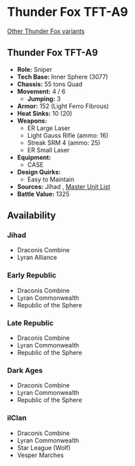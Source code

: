 # Thunder Fox TFT-A9 

[Other Thunder Fox variants](../thunder_fox.md) 

## Thunder Fox TFT-A9 

- **Role:** Sniper 
- **Tech Base:** Inner Sphere (3077) 
- **Chassis:** 55 tons Quad 
- **Movement:** 4 / 6 
  - **Jumping:** 3 
- **Armor:** 152 (Light Ferro Fibrous) 
- **Heat Sinks:** 10 (20) 
- **Weapons:** 
  - ER Large Laser 
  - Light Gauss Rifle (ammo: 16) 
  - Streak SRM 4 (ammo: 25) 
  - ER Small Laser 
- **Equipment:** 
  - CASE 
- **Design Quirks:** 
  - Easy to Maintain 
- **Sources:** Jihad , [Master Unit List](http://masterunitlist.info/Unit/Details/3217) 
- **Battle Value:** 1325 

## Availability 

### Jihad 

- Draconis Combine 
- Lyran Alliance 

### Early Republic 

- Draconis Combine 
- Lyran Commonwealth 
- Republic of the Sphere 

### Late Republic 

- Draconis Combine 
- Lyran Commonwealth 
- Republic of the Sphere 

### Dark Ages 

- Draconis Combine 
- Lyran Commonwealth 
- Republic of the Sphere 

### ilClan 

- Draconis Combine 
- Lyran Commonwealth 
- Star League (Wolf) 
- Vesper Marches 

